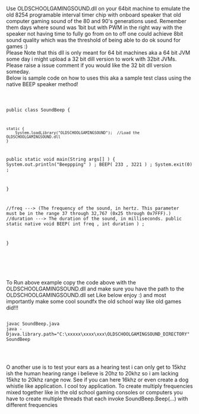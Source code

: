
<br>
Use OLDSCHOOLGAMINGSOUND.dll on your 64bit machine to emulate the old  8254 programable interval timer chip with onboard speaker that old computer gaming sound of
the 80 and 90's generations used. Remember them days where sound was 1bit but with PWM in the right way with the speaker not having time to fully go from on to off
one could achieve 8bit sound quality which was the threshold of being able to do ok sound for games :)
<br>
<bold> Please Note that this dll is only meant for 64 bit machines aka a 64 bit JVM some day i might upload a 32 bit dill version to work with 32bit JVMs. Please raise a issue comment if you would like the 32 bit dll version someday.</bold>
<br>
Below is sample code on how to uses this aka a sample test class using the native BEEP speaker method!
<pre>
<code>

public class SoundBeep {

	
    static {
        System.loadLibrary("OLDSCHOOLGAMINGSOUND");  //Load the OLDSCHOOLGAMINGSOUND.dll
    }

public static void main(String args[] )
{
System.out.println("Beeppping" ) ;
BEEP( 233 , 3221 ) ;
System.exit(0) ;

}

  //freq     ---> (The frequency of the sound, in hertz. This parameter must be in the range 37 through 32,767 (0x25 through 0x7FFF).)
  //duration ---> The duration of the sound, in milliseconds.
  public static native void BEEP( int freq , int duration ) ;
	
}

</code>
</pre>


<br>
<br>
To Run above example copy the code above with the OLDSCHOOLGAMINGSOUND.dll and make sure you have the path to the OLDSCHOOLGAMINGSOUND.dll set 
Like below enjoy :) and most importantly make some cool soundfx the old school way like old games did!!!
<pre>
<code>
javac SoundBeep.java
java -Djava.library.path="C:\xxxxx\xxxx\xxx\OLDSCHOOLGAMINGSOUND_DIRECTORY" SoundBeep

</pre>
</code>

<br>
O another use is to test your ears as a hearing test i can only get to 15khz ish the human hearing range i believe is 20hz to 20khz so i am lacking 15khz to 20khz range now.
See if you can here 16khz or even create a dog whistle like application.
I cool toy application. To create multiply frequencies mixed together like in the old school gaming consoles or computers you have to create multiple threads that each invoke 
SoundBeep.Beep(...) with different frequencies
